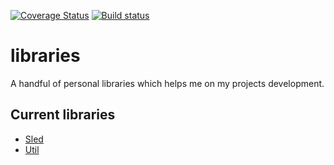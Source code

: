 [![Coverage Status](https://coveralls.io/repos/github/MarceloLeite2604/libraries/badge.svg?branch=master&service=github)](https://coveralls.io/github/MarceloLeite2604/libraries?branch=master&service=github)
[![Build status](https://travis-ci.com/MarceloLeite2604/libraries.svg?branch=master&service=github)](https://travis-ci.com/MarceloLeite2604/libraries.svg?branch=master&service=github)

# libraries

A handful of personal libraries which helps me on my projects development.

## Current libraries

- [Sled](/sled)
- [Util](/util)
